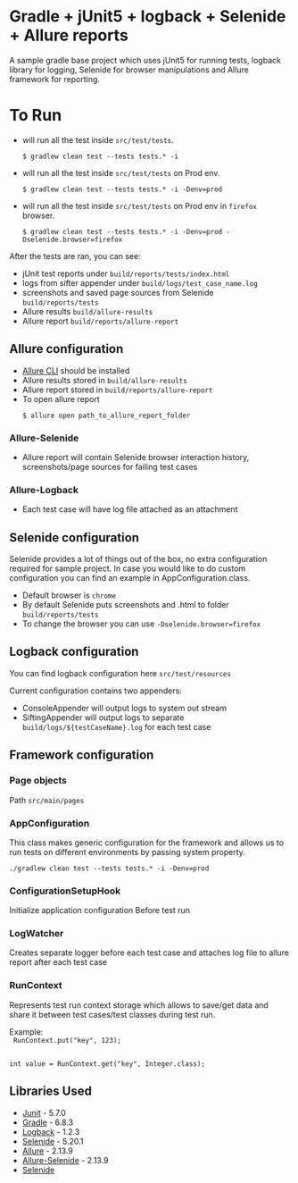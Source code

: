 # Gradle + jUnit5 + logback + Selenide + Allure reports

A sample gradle base project which uses jUnit5 for running tests, logback library for logging,
Selenide for browser manipulations and Allure framework for reporting.

# To Run

* will run all the test inside `src/test/tests`.
  ```shell
  $ gradlew clean test --tests tests.* -i
  ```
* will run all the test inside `src/test/tests` on Prod env.
  ```shell
  $ gradlew clean test --tests tests.* -i -Denv=prod
  ```
* will run all the test inside `src/test/tests` on Prod env in `firefox` browser.
  ```shell
  $ gradlew clean test --tests tests.* -i -Denv=prod -Dselenide.browser=firefox
  ```

After the tests are ran, you can see:

* jUnit test reports under `build/reports/tests/index.html`
* logs from sifter appender under `build/logs/test_case_name.log`
* screenshots and saved page sources from Selenide `build/reports/tests`
* Allure results `build/allure-results`
* Allure report `build/reports/allure-report`

## Allure configuration

* [Allure CLI](https://docs.qameta.io/allure/#_commandline) should be installed
* Allure results stored in `build/allure-results`
* Allure report stored in `build/reports/allure-report`
* To open allure report
  ```shell
  $ allure open path_to_allure_report_folder
  ```

### Allure-Selenide

* Allure report will contain Selenide browser interaction history, screenshots/page sources for
  failing test cases

### Allure-Logback

* Each test case will have log file attached as an attachment

## Selenide configuration

Selenide provides a lot of things out of the box, no extra configuration required for sample
project. In case you would like to do custom configuration you can find an example in
AppConfiguration.class.

* Default browser is `chrome`
* By default Selenide puts screenshots and .html to folder `build/reports/tests`
* To change the browser you can use `-Dselenide.browser=firefox`

## Logback configuration

You can find logback configuration here `src/test/resources`

Current configuration contains two appenders:

* ConsoleAppender will output logs to system out stream
* SiftingAppender will output logs to separate `build/logs/${testCaseName}.log` for each test case

## Framework configuration

### Page objects

Path `src/main/pages`

### AppConfiguration

This class makes generic configuration for the framework and allows us to run tests on different
environments by passing system property.

`./gradlew clean test --tests tests.* -i -Denv=prod`

### ConfigurationSetupHook

Initialize application configuration Before test run

### LogWatcher

Creates separate logger before each test case and attaches log file to allure report after each test
case

### RunContext

Represents test run context storage which allows to save/get data and share it between test
cases/test classes during test run.  

Example:  
<code>
RunContext.put("key", 123);
</code>

<code>
int value = RunContext.get("key", Integer.class);
</code>

## Libraries Used

* [Junit](https://junit.org/junit5/docs/current/user-guide/) - 5.7.0
* [Gradle](https://gradle.org/guides) - 6.8.3
* [Logback](http://logback.qos.ch/manual/index.html) - 1.2.3
* [Selenide](https://rselenide.org/documentation.html) - 5.20.1
* [Allure](https://docs.qameta.io/allure/) - 2.13.9
* [Allure-Selenide](https://selenide.org/documentation/reports.html) - 2.13.9
* [Selenide](https://github.com/selenide/selenide/wiki)